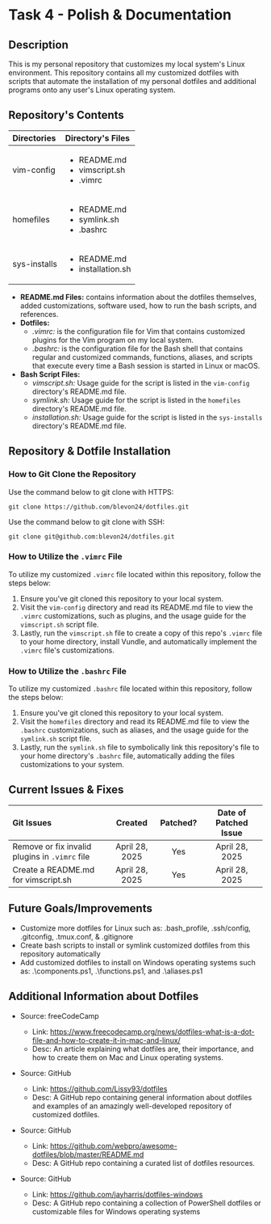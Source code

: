 # Task 4 - Polish & Documentation
## Description
This is my personal repository that customizes my local system's Linux environment. This repository contains all my customized dotfiles with scripts that automate the installation of my personal dotfiles and additional programs onto any user's Linux operating system.

## Repository's Contents
| Directories	| Directory's Files 	|
| :------------ | :-------------------- |
| vim-config	| <ul><li>README.md</li><li>vimscript.sh</li><li>.vimrc</li> |
| homefiles	| <ul><li>README.md</li><li>symlink.sh</li><li>.bashrc</li> |
| sys-installs	| <ul><li>README.md</li><li>installation.sh</li> |

 - **README.md Files:** contains information about the dotfiles themselves, added customizations, software used, how to run the bash scripts, and references.
 - **Dotfiles:**
   - *.vimrc:* is the configuration file for Vim that contains customized plugins for the Vim program on my local system.
   - *.bashrc:* is the configuration file for the Bash shell that contains regular and customized commands, functions, aliases, and scripts that execute every time a Bash session is started in Linux or macOS.
 - **Bash Script Files:**
   - *vimscript.sh:* Usage guide for the script is listed in the `vim-config` directory's README.md file.
   - *symlink.sh:* Usage guide for the script is listed in the `homefiles` directory's README.md file.
   - *installation.sh:* Usage guide for the script is listed in the `sys-installs` directory's README.md file.

## Repository & Dotfile Installation
### How to Git Clone the Repository
Use the command below to git clone with HTTPS:
```
git clone https://github.com/blevon24/dotfiles.git
```

Use the command below to git clone with SSH:
```
git clone git@github.com:blevon24/dotfiles.git
```

### How to Utilize the `.vimrc` File
To utilize my customized `.vimrc` file located within this repository, follow the steps below:
 1. Ensure you've git cloned this repository to your local system.
 2. Visit the `vim-config` directory and read its README.md file to view the `.vimrc` customizations, such as plugins, and the usage guide for the `vimscript.sh` script file.
 3. Lastly, run the `vimscript.sh` file to create a copy of this repo's `.vimrc` file to your home directory, install Vundle, and automatically implement the `.vimrc` file's customizations.

### How to Utilize the `.bashrc` File
To utilize my customized `.bashrc` file located within this repository, follow the steps below:
 1. Ensure you've git cloned this repository to your local system.
 2. Visit the `homefiles` directory and read its README.md file to view the `.bashrc` customizations, such as aliases, and the usage guide for the `symlink.sh` script file.
 3. Lastly, run the `symlink.sh` file to symbolically link this repository's file to your home directory's `.bashrc` file, automatically adding the files customizations to your system.

## Current Issues & Fixes
| Git Issues	| Created 	| Patched?	| Date of Patched Issue	|
| :------------ | :-------------------: | :-----------: | :-------------------: |
| Remove or fix invalid plugins in `.vimrc` file | April 28, 2025 | Yes | April 28, 2025 |
| Create a README.md for vimscript.sh | April 28, 2025 | Yes | April 28, 2025 |


## Future Goals/Improvements
 - Customize more dotfiles for Linux such as: .bash_profile, .ssh/config, .gitconfig, .tmux.conf, & .gitignore
 - Create bash scripts to install or symlink customized dotfiles from this repository automatically
 - Add customized dotfiles to install on Windows operating systems such as: .\components.ps1, .\functions.ps1, and .\aliases.ps1

## Additional Information about Dotfiles 
 - Source: freeCodeCamp
   - Link: https://www.freecodecamp.org/news/dotfiles-what-is-a-dot-file-and-how-to-create-it-in-mac-and-linux/
   - Desc: An article explaining what dotfiles are, their importance, and how to create them on Mac and Linux operating systems.

 - Source: GitHub
   - Link: https://github.com/Lissy93/dotfiles
   - Desc: A GitHub repo containing general information about dotfiles and examples of an amazingly well-developed repository of customized dotfiles.

 - Source: GitHub
   - Link: https://github.com/webpro/awesome-dotfiles/blob/master/README.md
   - Desc: A GitHub repo containing a curated list of dotfiles resources.

 - Source: GitHub
   - Link: https://github.com/jayharris/dotfiles-windows
   - Desc: A GitHub repo containing a collection of PowerShell dotfiles or customizable files for Windows operating systems

